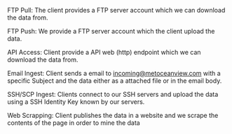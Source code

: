 
FTP Pull: The client provides a FTP server account which we can download the data from.

FTP Push: We provide a FTP server account which the client upload the data.

API Access: Client provide a API web (http) endpoint which we can download the data from.

Email Ingest: Client sends a email to incoming@metoceanview.com with a specific Subject and the data either as a attached file or in the email body.

SSH/SCP Ingest: Clients connect to our SSH servers and upload the data using a SSH Identity Key known by our servers.

Web Scrapping: Client publishes the data in a website and we scrape the contents of the page in order to mine the data
